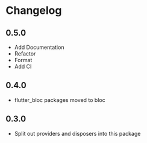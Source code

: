 # Changelog

## 0.5.0

* Add Documentation
* Refactor
* Format
* Add CI

## 0.4.0

* flutter_bloc packages moved to bloc

## 0.3.0

* Split out providers and disposers into this package
